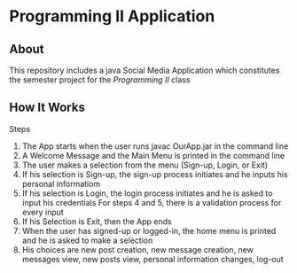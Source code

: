 # Programming II Application
## About
This repository includes a java Social Media Application which constitutes the semester project for the *Programming II* class 
## How It Works
Steps
1. The App starts when the user runs javac OurApp.jar in the command line
2. A Welcome Message and the Main Menu is printed in the command line
3. The user makes a selection from the menu (Sign-up, Login, or Exit)
4. If his selection is Sign-up, the sign-up process initiates and he inputs his personal informatiom
5. If his selection is Login, the login process initiates and he is asked to input his credentials
For steps 4 and 5, there is a validation process for every input
6. If his Selection is Exit, then the App ends
7. When the user has signed-up or logged-in, the home menu is printed and he is asked to make a selection
8. His choices are new post creation, new message creation, new messages view, new posts view, personal information changes, log-out